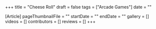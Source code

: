 +++
title = "Cheese Roll"
draft = false
tags = ["Arcade Games"]
date = ""

[Article]
pageThumbnailFile = ""
startDate = ""
endDate = ""
gallery = []
videos = []
contributors = []
reviews = []
+++
